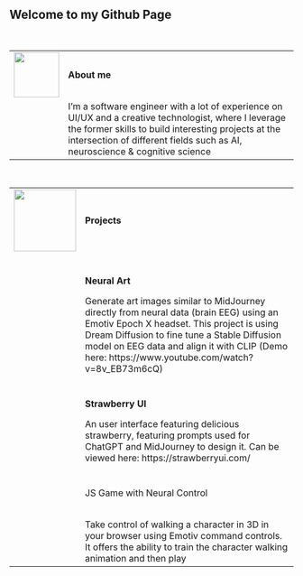 ## Welcome to my Github Page
<br />
<table>
  <tr>
    <td>
      <img src="https://github.com/alinvdu/alinvdu/assets/16021447/88a658aa-e4a6-4ea0-8d87-d9edac2d3511" width="80">
    </td>
    <td style="vertical-align:middle;">
      <strong>About me</strong>
    </td>
  </tr>
  <tr>
    <td></td>
    <td>
      I’m a software engineer with a lot of experience on UI/UX and a creative technologist, where I leverage the former skills to build interesting projects at the intersection of different fields such as AI, neuroscience & cognitive science
    </td>
  </tr>
</table>
<br />
<table>
  <tr>
    <td>
      <img src="https://github.com/alinvdu/alinvdu/assets/16021447/18847f7a-adc8-4e98-8841-b22855d54bff" width="110">
    </td>
    <td style="vertical-align:middle;">
      <strong>Projects  </strong>
    </td>
  </tr>
  <tr>
    <td></td>
    <td>
      <br />
      <p><strong>Neural Art</strong></p>
      Generate art images similar to MidJourney directly from neural data (brain EEG) using an Emotiv Epoch X headset. This project is using Dream Diffusion to fine tune a Stable Diffusion model on EEG data and align it with CLIP (Demo here: https://www.youtube.com/watch?v=8v_EB73m6cQ)
    </td>
  </tr>
  <tr>
    <td></td>
    <td>
      <br />
      <p><strong>Strawberry UI</strong></p>
      An user interface featuring delicious strawberry, featuring prompts used for ChatGPT and MidJourney to design it. Can be viewed here: https://strawberryui.com/
    </td>
  </tr>
  <tr>
    <td></td>
    <td>
      <br />
      <p>JS Game with Neural Control</p>
      <br />
      Take control of walking a character in 3D in your browser using Emotiv command controls. It offers the ability to train the character walking animation and then play
    </td>
  </tr>
</table>

